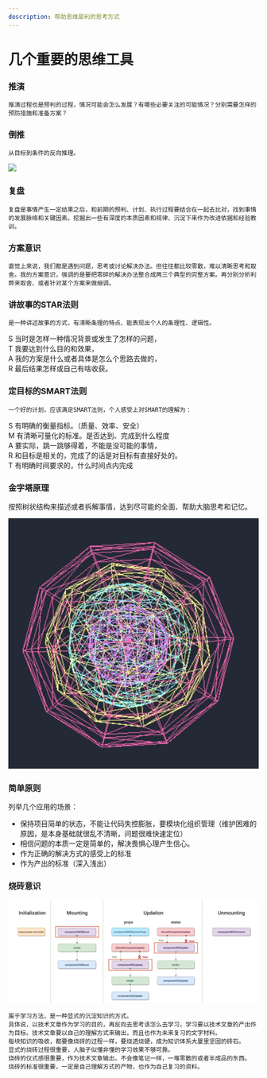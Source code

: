 ```yaml
---
description: 帮助思维犀利的思考方式
---
```


# 几个重要的思维工具

### 推演

    推演过程也是预判的过程，情况可能会怎么发展？有哪些必要关注的可能情况？分别需要怎样的预防措施和准备方案？

### 倒推

    从目标到条件的反向推理。

![](../.gitbook/assets/image%20%281%29.png)

### 复盘

    复盘是事情产生一定结果之后，和前期的预判、计划、执行过程要结合在一起去比对，找到事情的发展脉络和关键因素。挖掘出一些有深度的本质因素和规律、沉淀下来作为改进依据和经验教训。

### 方案意识

    直觉上来说，我们都是遇到问题，思考或讨论解决办法。但往往都比较零散，难以清晰思考和取舍。我的方案意识，强调的是要把零碎的解决办法整合成两三个典型的完整方案。再分别分析利弊来取舍、或者针对某个方案来做细调。

### 讲故事的STAR法则

    是一种讲述故事的方式，有清晰条理的特点、能表现出个人的条理性、逻辑性。  
S 当时是怎样一种情况背景或发生了怎样的问题，  
T 我要达到什么目的和效果，  
A 我的方案是什么或者具体是怎么个思路去做的，  
R 最后结果怎样或自己有啥收获。

### 定目标的SMART法则

    一个好的计划，应该满足SMART法则，个人感受上对SMART的理解为：  
S 有明确的衡量指标。（质量、效率、安全）  
M 有清晰可量化的标准。是否达到、完成到什么程度  
A 要实际，跳一跳够得着，不能是没可能的事情，  
R 和目标是相关的，完成了的话是对目标有直接好处的。  
T 有明确时间要求的，什么时间点内完成

### 金字塔原理

按照树状结构来描述或者拆解事情，达到尽可能的全面、帮助大脑思考和记忆。

![](../.gitbook/assets/image%20%282%29.png)

### 简单原则

列举几个应用的场景：

* 保持项目简单的状态，不能让代码失控膨胀，要模块化组织管理（维护困难的原因，是本身基础就很乱不清晰，问题很难快速定位）
* 相信问题的本质一定是简单的，解决畏惧心理产生信心。
* 作为正确的解决方式的感受上的标准
* 作为产出的标准（深入浅出）

### 烧砖意识

![](../.gitbook/assets/image%20%284%29.png)

    属于学习方法，是一种显式的沉淀知识的方式。  
    具体说，以技术文章作为学习的目的，再反向去思考该怎么去学习，学习要以技术文章的产出作为目标。技术文章要以自己的理解方式来输出，而且也作为未来复习的文字材料。  
    每块知识的吸收，都要像烧砖的过程一样，要烧透烧硬，成为知识体系大厦里坚固的砖石。  
    显式的烧砖过程很重要，人脑子似懂非懂的学习效果不够可靠。  
    烧砖的仪式感很重要，作为技术文章输出，不会像笔记一样，一堆零散的或者半成品的东西。  
    烧砖的标准很重要，一定是自己理解方式的产物，也作为自己复习的资料。

